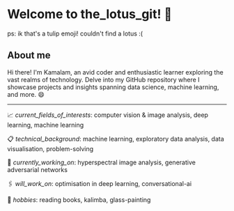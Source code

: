 # Welcome to the_lotus_git! :tulip: 
ps: ik that's a tulip emoji! couldn't find a lotus :(
## About me
Hi there! I'm Kamalam, an avid coder and enthusiastic learner exploring the vast realms of technology. 
Delve into my GitHub repository where I showcase projects and insights spanning data science, machine learning, and more. :smile:

-------------------------------------------------------------------------------------------------------------------------------------
:chart_with_upwards_trend: _current_fields_of_interests_: computer vision & image analysis, deep learning, machine learning 

:clipboard: _technical_background_: machine learning, exploratory data analysis, data visualisation, problem-solving

:round_pushpin: _currently_working_on_: hyperspectral image analysis, generative adversarial networks

:paperclips: _will_work_on_: optimisation in deep learning, conversational-ai

:briefcase: _hobbies_: reading books, kalimba, glass-painting 
